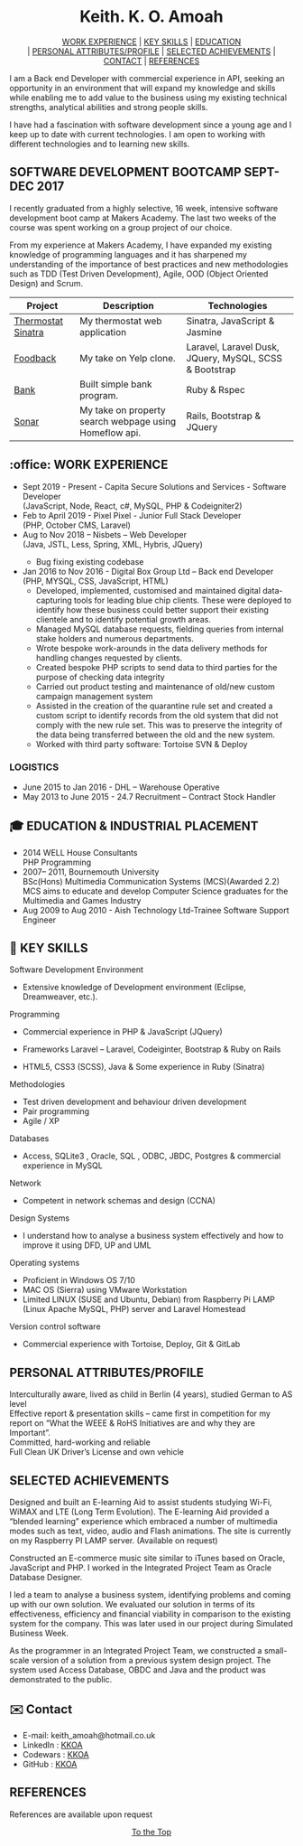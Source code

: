 <h1 align="center"><a id="top">Keith. K. O. Amoah</a></h1>
<p align="center">
<a href="#experience">WORK EXPERIENCE</a>
|  <a href="#skills">KEY SKILLS</a>
| <a href="#education">EDUCATION</a><br>
| <a href="#attributes"> PERSONAL ATTRIBUTES/PROFILE</a>
| <a href="#achievements">SELECTED ACHIEVEMENTS</a>
| <a href="#contact">CONTACT</a>
| <a href="#reference">REFERENCES</a>
</p>

I am a Back end Developer with commercial experience in API, seeking an opportunity in an environment that will expand my knowledge and skills while enabling me to add value to the business using my existing technical strengths, analytical abilities and strong people skills.

I have had a fascination with software development since a young age and I keep up to date with current technologies. I am open to working with different technologies and to learning new skills.

<h2>SOFTWARE DEVELOPMENT BOOTCAMP SEPT-DEC 2017</h2>
I recently graduated from a highly selective, 16 week, intensive software development boot camp at Makers Academy. The last two weeks of the course was spent working on a group project of our choice.

From my experience at Makers Academy, I have expanded my existing knowledge of programming languages and it has sharpened my understanding of the importance of best practices and new methodologies such as TDD (Test Driven Development), Agile, OOD (Object Oriented Design) and Scrum.

| Project                                                          | Description                                            | Technologies                                           |
| ---------------------------------------------------------------- | ------------------------------------------------------ | ------------------------------------------------------ |
| [Thermostat Sinatra](https://github.com/KKOA/thermostat-sinatra) | My thermostat web application                          | Sinatra, JavaScript &amp; Jasmine                      |
| [Foodback](https://github.com/KKOA/foodback)                     | My take on Yelp clone.                                 | Laravel, Laravel Dusk, JQuery, MySQL, SCSS & Bootstrap |
| [Bank](https://github.com/KKOA/bank-tech-test)                   | Built simple bank program.                             | Ruby &amp; Rspec                                       |
| [Sonar](https://github.com/KKOA/sonar-rails)                     | My take on property search webpage using Homeflow api. | Rails, Bootstrap & JQuery                              |

<h2> :office: <a id="experience">WORK EXPERIENCE</a></h2>

<ul>
  <li>Sept 2019 - Present - Capita Secure Solutions and Services - Software Developer <br/>(JavaScript, Node, React, c#, MySQL, PHP & Codeigniter2)</li>
  <li>Feb to April 2019 - Pixel Pixel - Junior Full Stack Developer <br/>(PHP, October CMS, Laravel)</li>
  <li>Aug to Nov 2018 – Nisbets – Web Developer <br/>(Java, JSTL, Less, Spring, XML, Hybris, JQuery)</li>
  <ul>
    <li>Bug fixing existing codebase</li>
  </ul>

  <li>Jan 2016 to Nov 2016 - Digital Box Group Ltd – Back end Developer <br/>(PHP, MYSQL, CSS, JavaScript, HTML)
    <ul>
      <li>Developed, implemented, customised and maintained digital data-capturing tools for leading blue chip clients. These were deployed to identify how these business could better support their existing clientele and to identify potential growth areas.</li>
      <li>Managed MySQL database requests, fielding queries from internal stake holders and numerous departments.</li>
      <li>Wrote bespoke work-arounds in the data delivery methods for handling changes requested by clients.</li>
      <li>Created bespoke PHP scripts to send data to third parties for the purpose of checking data integrity</li>
      <li>Carried out product testing and maintenance of old/new custom campaign management system</li>
      <li>Assisted in the creation of the quarantine rule set and created a custom script to identify records from the old system that did not comply with the new rule set. This was to preserve the integrity of the data being transferred between the old and the new system.</li>
      <li>Worked with third party software: Tortoise SVN &amp; Deploy</li>
    </ul>
  </li>

</ul>

<h3> LOGISTICS </h3>
<ul>
  <li>
    June 2015 to Jan 2016 - DHL – Warehouse Operative
  </li>
  <li>
    May 2013 to June 2015 - 24.7 Recruitment – Contract Stock Handler
  </li>
</ul>

<h2>
  <g-emoji alias="mortar_board" fallback-src="https://assets-cdn.github.com/images/icons/emoji/unicode/1f393.png" ios-version="6.0">🎓</g-emoji>
  <a id="education">EDUCATION & INDUSTRIAL PLACEMENT</a>
</h2>
<ul>
  <li>
    2014 WELL House Consultants<br/>
    PHP Programming
  </li>

  <li>
    2007– 2011, Bournemouth University<br/>
    BSc(Hons) Multimedia Communication Systems (MCS)(Awarded 2.2)<br/>
    MCS aims to educate and develop Computer Science graduates for the Multimedia and Games Industry
  </li>

  <li>
    Aug 2009 to Aug 2010 - Aish Technology Ltd-Trainee Software Support Engineer
  </li>
</ul>

<h2><g-emoji alias="book" fallback-src="https://assets-cdn.github.com/images/icons/emoji/unicode/1f4d6.png" ios-version="6.0">📖</g-emoji> <a id="skills">KEY SKILLS</a></h2>
Software Development Environment
<ul><li>Extensive knowledge of Development environment (Eclipse, Dreamweaver, etc.).</li></ul>
Programming
<ul><li>Commercial experience in PHP  &amp; JavaScript (JQuery)</li></ul>
<ul><li>Frameworks Laravel – Laravel, Codeiginter, Bootstrap &amp; Ruby on Rails</li></ul>
<ul><li>HTML5, CSS3 (SCSS), Java &amp; Some experience in Ruby (Sinatra)</li></ul>
Methodologies
<ul>
  <li>Test driven development and behaviour driven development</li>
  <li>Pair programming</li>
  <li>Agile / XP</li>
</ul>
Databases
<ul>
  <li>Access, SQLite3 , Oracle, SQL , ODBC, JBDC, Postgres &amp; commercial experience in MySQL</li>
</ul>
Network
<ul><li>Competent  in network schemas and design (CCNA)</li></ul>
Design Systems
<ul><li>I understand how to analyse a business system effectively and how to improve it using DFD, UP and UML</li></ul>
Operating systems
<ul>
  <li>Proficient in Windows OS 7/10
  <li> MAC OS (Sierra) using VMware Workstation</li>
  <li>Limited LINUX (SUSE and Ubuntu, Debian) from Raspberry Pi LAMP (Linux Apache MySQL, PHP) server and Laravel Homestead </li>
</ul>
Version control software
<ul><li>Commercial experience with Tortoise, Deploy, Git &amp; GitLab</li></ul>

<h2><a id="attributes">PERSONAL ATTRIBUTES/PROFILE</a></h2>
<p>Interculturally aware, lived as child in Berlin (4 years), studied German to AS level<br>
Effective report &amp; presentation skills – came first in competition for my report on “What the WEEE &amp; RoHS Initiatives are and why they are Important”.<br>
Committed, hard-working and reliable<br>
Full Clean UK Driver’s License and own vehicle
</p>

<h2><a id="achievements">SELECTED ACHIEVEMENTS</a></h2>
<p>Designed and built an E-learning Aid to assist students studying Wi-Fi, WiMAX and LTE (Long Term Evolution). The E-learning Aid provided a “blended learning” experience which embraced a number of multimedia modes such as text, video, audio and Flash animations. The site is currently on my Raspberry PI LAMP server. (Available on request)</p>

<p>Constructed an E-commerce music site similar to iTunes based on Oracle, JavaScript and PHP.  I worked in the Integrated Project Team as Oracle Database Designer.</p>

<p>I led a team to analyse a business system, identifying problems and coming up with our own solution. We evaluated our solution in terms of its effectiveness, efficiency and financial viability in comparison to the existing system for the company. This was later used in our project during Simulated Business Week.</p>

<p>As the programmer in an Integrated Project Team, we constructed a small-scale version of a solution from a previous system design project. The system used Access Database, OBDC and Java and the product was demonstrated to the public.</p>

<h2><g-emoji alias="email" fallback-src="https://assets-cdn.github.com/images/icons/emoji/unicode/2709.png" ios-version="6.0">✉️</g-emoji> <a id="contact">Contact</a></h2>
<ul>
  <li>E-mail: keith_amoah@hotmail.co.uk</li>
  <li>LinkedIn :
  <a href="https://www.linkedin.com/in/keith-amoah-96779b62/">KKOA</a> </li>
  <li> Codewars :
  <a href="https://www.codewars.com/users/KKOA">KKOA</a></li>
  <li> GitHub : <a href="https://github.com/KKOA">KKOA</a></li>
</ul>
<h2 id="reference">REFERENCES</h2>
References are available upon request
<p align="center"><a href="#top"> To the Top </a></p>
